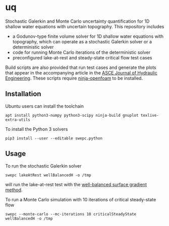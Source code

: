 # uq
Stochastic Galerkin and Monte Carlo uncertainty quantification for 1D shallow water equations with uncertain topography.
This repository includes
* a Godunov-type finite volume solver for 1D shallow water equations with topography, which can operate as a stochastic Galerkin solver or a deterministic solver
* code for running Monte Carlo iterations of the deterministic solver
* preconfigured lake-at-rest and steady-state critical flow test cases

Build scripts are also provided that run test cases and generate the plots that appear in the accompanying article in the [ASCE Journal of Hydraulic Engineering](https://ascelibrary.org/journal/jhend8).
These scripts require [ninja-openfoam](https://github.com/hertzsprung/ninjaopenfoam) to be installed.

## Installation

Ubuntu users can install the toolchain

    apt install python3-numpy python3-scipy ninja-build gnuplot texlive-extra-utils
   
To install the Python 3 solvers
   
    pip3 install --user --editable swepc.python
    
## Usage
    
To run the stochastic Galerkin solver

    swepc lakeAtRest wellBalancedH -o /tmp
    
will run the lake-at-rest test with the [well-balanced surface gradient method](https://doi.org/10.1006/jcph.2000.6670).

To run a Monte Carlo simulation with 10 iterations of critical steady-state flow 

    swepc --monte-carlo --mc-iterations 10 criticalSteadyState wellBalancedH -o /tmp
